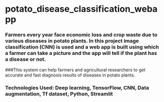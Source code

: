 # potato_disease_classification_webapp
### Farmers every year face economic loss and crop waste due to various diseases in potato plants. In this project image classification (CNN) is used and a web app is built using which a farmer can take a picture and the app will tell if the plant has a disease or not. 
###This system can help farmers and agricultural researchers to get accurate and fast diagnosis results of diseases in potato plants.
### Technologies Used: Deep learning, TensorFlow, CNN, Data augmentation, Tf dataset, Python, Streamlit
